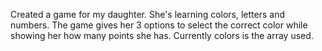 Created a game for my daughter. She's learning colors, letters and numbers. The game gives her 3 options to select the correct color while showing her how many points she has. Currently colors is the array used. 
